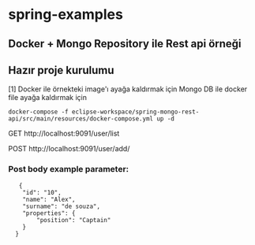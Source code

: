 # spring-examples

## Docker + Mongo Repository ile Rest api örneği

## Hazır proje kurulumu
[1] Docker ile örnekteki image'ı ayağa kaldırmak için 
Mongo DB ile docker file ayağa kaldırmak için 


`docker-compose -f eclipse-workspace/spring-mongo-rest-api/src/main/resources/docker-compose.yml up -d`

GET
http://localhost:9091/user/list

POST
http://localhost:9091/user/add/
### Post body example parameter: 

    
       {
        "id": "10",
        "name": "Alex",
        "surname": "de souza",
        "properties": {
            "position": "Captain"
        }
      }
          


